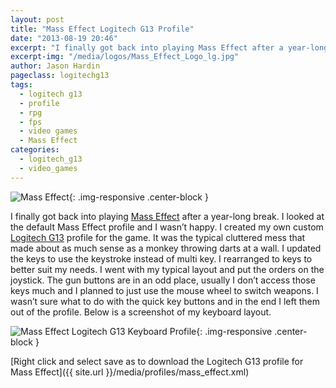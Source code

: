 ```yaml
---
layout: post
title: "Mass Effect Logitech G13 Profile"
date: "2013-08-19 20:46"
excerpt: "I finally got back into playing Mass Effect after a year-long break. I looked at the default Mass Effect profile and I wasn’t happy. It was the typical cluttered mess that made about as much sense as a monkey throwing darts at a wall."
excerpt-img: "/media/logos/Mass_Effect_Logo_lg.jpg"
author: Jason Hardin
pageclass: logitechg13
tags:
  - logitech g13
  - profile
  - rpg
  - fps
  - video games
  - Mass Effect
categories:
  - logitech_g13
  - video_games
---
```

![Mass Effect]({{site.url}}/media/logos/Mass_Effect_Logo_lg.jpg){: .img-responsive  .center-block }

I finally got back into playing [Mass Effect](http://masseffect.bioware.com/) after a year-long break. I looked at the default Mass Effect profile and I wasn’t happy. I created my own custom [Logitech G13](http://gaming.logitech.com/en-us/product/g13-advanced-gameboard) profile for the game. It was the typical cluttered mess that made about as much sense as a monkey throwing darts at a wall. I updated the keys to use the keystroke instead of multi key. I rearranged to keys to better suit my needs. I went with my typical layout and put the orders on the joystick. The gun buttons are in an odd place, usually I don’t access those keys much and I planned to just use the mouse wheel to switch weapons. I wasn’t sure what to do with the quick key buttons and in the end I left them out of the profile. Below is a screenshot of my keyboard layout.

![Mass Effect Logitech G13 Keyboard Profile]({{site.url}}/media/profiles/mass_effect_keyboard_layout.png){: .img-responsive  .center-block }

[Right click and select save as to download the Logitech G13 profile for Mass Effect]({{ site.url }}/media/profiles/mass_effect.xml)
